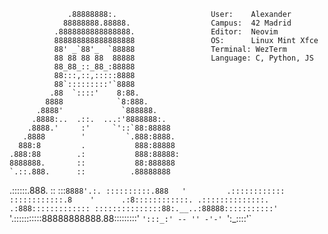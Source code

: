                  .88888888:.                     User:    Alexander
                88888888.88888.                  Campus:  42 Madrid
              .8888888888888888.                 Editor:  Neovim
              888888888888888888                 OS:      Linux Mint Xfce
              88' _`88'_  `88888                 Terminal: WezTerm
              88 88 88 88  88888                 Language: C, Python, JS
              88_88_::_88_:88888                
              88:::,::,:::::8888
              88`:::::::::'`8888
             .88  `::::'    8:88.
            8888            `8:888.
          .8888'             `888888.
         .8888:..  .::.  ...:'8888888:.
        .8888.'     :'     `'::`88:88888
       .8888        '         `.888:8888.
      888:8         .           888:88888
    .888:88        .:           888:88888:
    8888888.       ::           88:888888
    `.::.888.      ::          .88888888
   .::::::.888.    ::         :::`8888'.:.
  ::::::::::.888   '         .::::::::::::
  ::::::::::::.8    '      .:8::::::::::::.
 .::::::::::::::.        .:888:::::::::::::
 :::::::::::::::88:.__..:88888:::::::::::'
  `'.:::::::::::88888888888.88:::::::::'
        `':::_:' -- '' -'-' `':_::::'`

                                                                                                                   
                                                                                                                 
                                                                                                    
                                                                                                    
                                                                                                    
                                                                                                    
                                                                                                    
